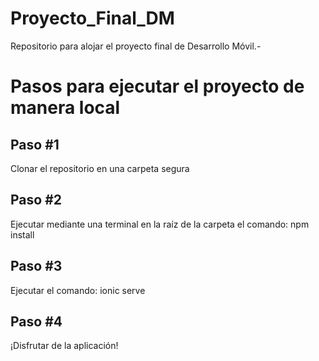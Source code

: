 # Proyecto_Final_DM
Repositorio para alojar el proyecto final de Desarrollo Móvil.-

# Pasos para ejecutar el proyecto de manera local
## Paso #1
Clonar el repositorio en una carpeta segura

## Paso #2
Ejecutar mediante una terminal en la raíz de la carpeta el comando:
npm install

## Paso #3
Ejecutar el comando:
ionic serve

## Paso #4
¡Disfrutar de la aplicación!
